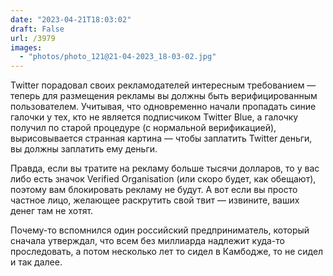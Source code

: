 ```yaml
---
date: "2023-04-21T18:03:02"
draft: False
url: /3979
images:
  - "photos/photo_121@21-04-2023_18-03-02.jpg"
---
```


Twitter порадовал своих рекламодателей интересным требованием — теперь для размещения рекламы вы должны быть верифицированным пользователем. Учитывая, что одновременно начали пропадать синие галочки у тех, кто не является подписчиком Twitter Blue, а галочку получил по старой процедуре (с нормальной верификацией), вырисовывается странная картина — чтобы заплатить Twitter деньги, вы должны заплатить ему деньги. 

Правда, если вы тратите на рекламу больше тысячи долларов, то у вас либо есть значок Verified Organisation (или скоро будет, как обещают), поэтому вам блокировать рекламу не будут. А вот если вы просто частное лицо, желающее раскрутить свой твит — извините, ваших денег там не хотят.

Почему-то вспомнился один российский предприниматель, который сначала утверждал, что всем без миллиарда надлежит куда-то проследовать, а потом несколько лет то сидел в Камбодже, то не сидел и так далее.

